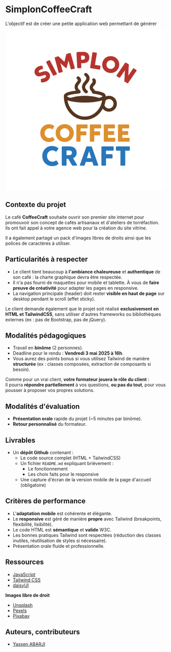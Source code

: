 # SimplonCoffeeCraft


L'objectif est de créer une petite application web permettant de générer

<div align="center">
    <img src="./tailwind-website/public/images/SimplonCoffeeCraft.png" alt="SimplonCoffeeCraft.png" style="width: 500px !important;">
</div>


## Contexte du projet

Le café **CoffeeCraft** souhaite ouvrir son premier site internet pour promouvoir son concept de cafés artisanaux et d'ateliers de torréfaction.  
Ils ont fait appel à votre agence web pour la création du site vitrine.

Il a également partagé un pack d'images libres de droits ainsi que les polices de caractères à utiliser.

## Particularités à respecter

- Le client tient beaucoup à **l'ambiance chaleureuse** et **authentique** de son café : la charte graphique devra être respectée.
- Il n'a pas fourni de maquettes pour mobile et tablette. À vous de **faire preuve de créativité** pour adapter les pages en responsive.
- La navigation principale (header) doit rester **visible en haut de page** sur desktop pendant le scroll (effet sticky).

Le client demande également que le projet soit réalisé **exclusivement en HTML et TailwindCSS**, sans utiliser d'autres frameworks ou bibliothèques externes (ex : pas de Bootstrap, pas de jQuery).

## Modalités pédagogiques

- Travail en **binôme** (2 personnes).
- Deadline pour le rendu : **Vendredi 3 mai 2025 à 16h**.
- Vous aurez des points bonus si vous utilisez Tailwind de manière **structurée** (ex : classes composées, extraction de composants si besoin).

Comme pour un vrai client, **votre formateur jouera le rôle du client** :  
Il pourra **répondre partiellement** à vos questions, **ou pas du tout**, pour vous pousser à proposer vos propres solutions.

## Modalités d'évaluation

- **Présentation orale** rapide du projet (~5 minutes par binôme).
- **Retour personnalisé** du formateur.


## Livrables

- Un **dépôt Github** contenant :
  - Le code source complet (HTML + TailwindCSS)
  - Un fichier `README.md` expliquant brièvement :
    - Le fonctionnement
    - Les choix faits pour le responsive
  - Une capture d'écran de la version mobile de la page d'accueil (obligatoire)


## Critères de performance

- L'**adaptation mobile** est cohérente et élégante.
- Le **responsive** est géré de manière **propre** avec Tailwind (breakpoints, flexibilité, lisibilité).
- Le code HTML est **sémantique** et **valide** W3C.
- Les bonnes pratiques Tailwind sont respectées (réduction des classes inutiles, réutilisation de styles si nécessaire).
- Présentation orale fluide et professionnelle.

## Ressources

- [JavaScript](https://developer.mozilla.org/fr/docs/Web/JavaScript)
- [Tailwind CSS](https://tailwindcss.com/)
- [daisyUI](https://daisyui.com/)

 **Images libre de droit**
- [Unsplash](https://unsplash.com/)
- [Pexels](https://www.pexels.com/fr-fr/)
- [Pixabay](https://pixabay.com/)


## Auteurs, contributeurs

- [Yassen ABARJI](https://github.com/yabarji59)
